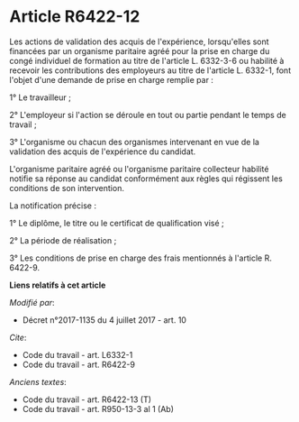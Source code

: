 # Article R6422-12

Les actions de validation des acquis de l'expérience, lorsqu'elles sont financées par un organisme paritaire agréé pour la
prise en charge du congé individuel de formation au titre de l'article L. 6332-3-6 ou habilité à recevoir les contributions
des employeurs au titre de l'article L. 6332-1, font l'objet d'une demande de prise en charge remplie par : 

1° Le travailleur ; 

2° L'employeur si l'action se déroule en tout ou partie pendant le temps de travail ; 

3° L'organisme ou chacun des organismes intervenant en vue de la validation des acquis de l'expérience du candidat. 

L'organisme paritaire agréé ou l'organisme paritaire collecteur habilité notifie sa réponse au candidat conformément aux
règles qui régissent les conditions de son intervention. 

La notification précise : 

1° Le diplôme, le titre ou le certificat de qualification visé ; 

2° La période de réalisation ; 

3° Les conditions de prise en charge des frais mentionnés à l'article R. 6422-9.

**Liens relatifs à cet article**

_Modifié par_:

  - Décret n°2017-1135 du 4 juillet 2017 - art. 10

_Cite_:

  - Code du travail - art. L6332-1
  - Code du travail - art. R6422-9

_Anciens textes_:

  - Code du travail - art. R6422-13 (T)
  - Code du travail - art. R950-13-3 al 1 (Ab)
